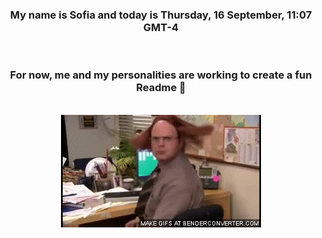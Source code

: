 


<div align="center">
<h3 >My name is Sofia and today is Thursday, 16 September, 11:07 GMT-4</h3><br>
<h3 >For now, me and my personalities are working to create a fun Readme 👋
</h3><br>
<img src='img/dwight.gif' alt='working...'/>
</div>
